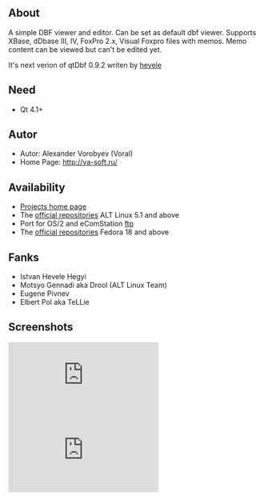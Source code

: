 About
-
A simple DBF viewer and editor. Can be set as default dbf viewer.
Supports XBase, dDbase III, IV, FoxPro 2.x, Visual Foxpro files with memos.
Memo content can be viewed but can't be edited yet.

It's next verion of qtDbf 0.9.2 writen by [hevele](http://qt-apps.org/content/show.php/qtDbf?content=109162)

Need
-
* Qt 4.1+

Autor
-
* Autor:          Alexander Vorobyev (Voral)
* Home Page:      http://va-soft.ru/

Availability
-
* [Projects home page](http://www.va-soft.ru/project_8.html)
* The [official repositories](http://packages.altlinux.org/en/Sisyphus/srpms/qtdbf/get) ALT Linux 5.1 and above
* Port for OS/2 and eComStation [ftp](ftp://ftp.netlabs.org/pub/qtapps/qtDbf-0.9.10-os2.7z)
* The [official repositories](http://fedoraproject.org/) Fedora 18 and above

Fanks
-
* Istvan Hevele Hegyi
* Motsyo Gennadi aka Drool (ALT Linux Team)
* Eugene Pivnev
* Elbert Pol aka TeLLie

Screenshots
-
![screen1](http://www.va-soft.ru/index.php?module=project&action=thumb&id=11)
![screen2](http://www.va-soft.ru/index.php?module=project&action=thumb&id=12)
